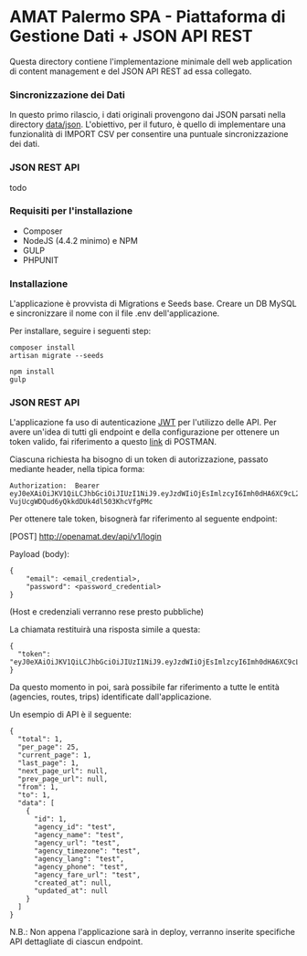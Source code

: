 

# AMAT Palermo SPA - Piattaforma di Gestione Dati + JSON API REST

Questa directory contiene l'implementazione minimale dell web application di content management e del JSON API REST ad essa collegato.

### Sincronizzazione dei Dati

In questo primo rilascio, i dati originali provengono dai JSON parsati nella directory [data/json](https://github.com/openamat/Products/tree/master/data/201607/json). L'obiettivo, per il futuro, è quello di implementare una funzionalità di IMPORT CSV per consentire una puntuale sincronizzazione dei dati.

### JSON REST API

todo

### Requisiti per l'installazione

- Composer
- NodeJS (4.4.2 minimo) e NPM
- GULP
- PHPUNIT

### Installazione

L'applicazione è provvista di Migrations e Seeds base.
Creare un DB MySQL e sincronizzare il nome con il file .env dell'applicazione.

Per installare, seguire i seguenti step:


	composer install
	artisan migrate --seeds

	npm install
	gulp
	
### JSON REST API

L'applicazione fa uso di autenticazione [JWT](https://jwt.io/) per l'utilizzo delle API.
Per avere un'idea di tutti gli endpoint e della configurazione per ottenere un token valido, fai riferimento a questo [link](https://www.getpostman.com/collections/f77461495f6c18d23166) di POSTMAN.

Ciascuna richiesta ha bisogno di un token di autorizzazione, passato mediante header, nella tipica forma:

    Authorization:  Bearer eyJ0eXAiOiJKV1QiLCJhbGciOiJIUzI1NiJ9.eyJzdWIiOjEsImlzcyI6Imh0dHA6XC9cL29wZW5hbWF0LmRldlwvYXBpXC92MVwvbG9naW4iLCJpYXQiOjE0Njg2OTA0NDMsImV4cCI6MTQ2ODY5NDA0MywibmJmIjoxNDY4NjkwNDQzLCJqdGkiOiJjNTY3OGIxMDRjNzMyNzFkYTYxMTAxNzhhNmRkMTA4YyJ9.vlKNYo1-VujUcgWDQud6yQkkdDUk4dl503KhcVfgPMc

Per ottenere tale token, bisognerà far riferimento al seguente endpoint:

[POST] http://openamat.dev/api/v1/login

Payload (body):

    {
    	"email": <email_credential>,
    	"password": <password_credential>  	
    }

(Host e credenziali verranno rese presto pubbliche)

La chiamata restituirà una risposta simile a questa:

    {
      "token": "eyJ0eXAiOiJKV1QiLCJhbGciOiJIUzI1NiJ9.eyJzdWIiOjEsImlzcyI6Imh0dHA6XC9cL29wZW5hbWF0LmRldlwvYXBpXC92MVwvbG9naW4iLCJpYXQiOjE0Njg2OTA4NDEsImV4cCI6MTQ2ODY5NDQ0MSwibmJmIjoxNDY4NjkwODQxLCJqdGkiOiIxNGVmZTVhNzRkODM3YWRiZDU2MmJjOTFiMDJkYjZiYiJ9.YSolqll3fFZpigy5ZoJFW4RYR2MKv8sY1qdn9E56Hio"
    }
    
Da questo momento in poi, sarà possibile far riferimento a tutte le entità (agencies, routes, trips) identificate dall'applicazione.    

Un esempio di API è il seguente:

    {
      "total": 1,
      "per_page": 25,
      "current_page": 1,
      "last_page": 1,
      "next_page_url": null,
      "prev_page_url": null,
      "from": 1,
      "to": 1,
      "data": [
        {
          "id": 1,
          "agency_id": "test",
          "agency_name": "test",
          "agency_url": "test",
          "agency_timezone": "test",
          "agency_lang": "test",
          "agency_phone": "test",
          "agency_fare_url": "test",
          "created_at": null,
          "updated_at": null
        }
      ]
    }
    


N.B.: Non appena l'applicazione sarà in deploy, verranno inserite specifiche API dettagliate di ciascun endpoint.
